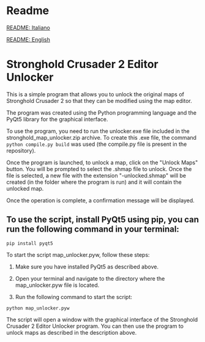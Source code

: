 # Readme
[README: Italiano](./README_IT.md)

[README: English](./README.md)

# Stronghold Crusader 2 Editor Unlocker

This is a simple program that allows you to unlock the original maps of Stronghold Crusader 2 so that they can be modified using the map editor.

The program was created using the Python programming language and the PyQt5 library for the graphical interface.

To use the program, you need to run the unlocker.exe file included in the stronghold_map_unlocker.zip archive. To create this .exe file, the command `python compile.py build` was used (the compile.py file is present in the repository).

Once the program is launched, to unlock a map, click on the "Unlock Maps" button. You will be prompted to select the .shmap file to unlock. Once the file is selected, a new file with the extension "-unlocked.shmap" will be created (in the folder where the program is run) and it will contain the unlocked map.

Once the operation is complete, a confirmation message will be displayed.

## To use the script, install PyQt5 using pip, you can run the following command in your terminal:

```
pip install pyqt5
```

To start the script map_unlocker.pyw, follow these steps:

1. Make sure you have installed PyQt5 as described above.

2. Open your terminal and navigate to the directory where the map_unlocker.pyw file is located.

3. Run the following command to start the script:

```
python map_unlocker.pyw
```

The script will open a window with the graphical interface of the Stronghold Crusader 2 Editor Unlocker program. You can then use the program to unlock maps as described in the description above.